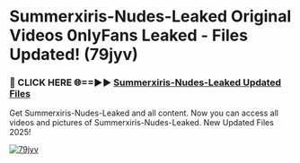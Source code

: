 # Summerxiris-Nudes-Leaked Original Videos 0nlyFans Leaked - Files Updated! (79jyv)

<h3>🔴 CLICK HERE 🌐==►► <a href="https://tinyurl.com/4mcuefdz" rel="nofollow">Summerxiris-Nudes-Leaked Updated Files</a></h3>

Get Summerxiris-Nudes-Leaked and all content. Now you can access all videos and pictures of Summerxiris-Nudes-Leaked. New Updated Files 2025!

[![79jyv](https://i.imgur.com/StAQSOY.gif)](https://tinyurl.com/4mcuefdz)
